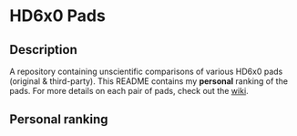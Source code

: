 # HD6x0 Pads
## Description

A repository containing unscientific comparisons of various HD6x0 pads (original & third-party). This README contains my **personal** ranking of the pads. For more details on each pair of pads, check out the [wiki](https://github.com/amsyarzero/hd6x0-pads/wiki).

## Personal ranking

